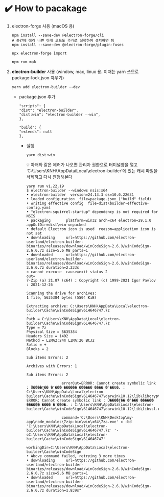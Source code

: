 ✔️ How to pacakage
===========
1. electron-forge 사용 (macOS 용)
    
    ```
    npm install --save-dev @electron-forge/cli
    # 중간에 에러 나면 아래 코드도 추가로 실행하여 설치하면 됨
    npm install --save-dev @electron-forge/plugin-fuses
        
    npx electron-forge import
        
    npm run mak
    ```
        
2. **electron-builder** 사용 (window, mac, linux 용. 이때는 yarn 쓰므로 package-lock.json 지우기)
        
   ```
   yarn add electron-builder --dev
   ```
        
   - package.json 추가
            
     ```
     "scripts": {
     "dist": "electron-builder",
     "dist:win": "electron-builder --win",
     },
            
     "build": {
     "extends": null
     },
     ```

      - 실행
            
         ```
         yarn dist:win
         ```
            

        💡 아래와 같은 에러가 나오면 관리자 권한으로 터미널창을 열고 ‘C:\Users\KNH\AppData\Local\electron-builder’에 있는 캐시 파일을 삭제하고 다시 진행해본다
            
            yarn run v1.22.19
            $ electron-builder --windows nsis:x64
            • electron-builder  version=24.13.3 os=10.0.22631
            • loaded configuration  file=package.json ("build" field)
            • writing effective config  file=dist\builder-effective-config.yaml
            • "electron-squirrel-startup" dependency is not required for NSIS
            • packaging       platform=win32 arch=x64 electron=29.1.0 appOutDir=dist\win-unpacked
            • default Electron icon is used  reason=application icon is not set
            • downloading     url=https://github.com/electron-userland/electron-builder-binaries/releases/download/winCodeSign-2.6.0/winCodeSign-2.6.0.7z size=5.6 MB parts=1
            • downloaded      url=https://github.com/electron-userland/electron-builder-binaries/releases/download/winCodeSign-2.6.0/winCodeSign-2.6.0.7z duration=2.233s
            ⨯ cannot execute  cause=exit status 2
            out=
            7-Zip (a) 21.07 (x64) : Copyright (c) 1999-2021 Igor Pavlov : 2021-12-26
            
            Scanning the drive for archives:
            1 file, 5635384 bytes (5504 KiB)
            
            Extracting archive: C:\Users\KNH\AppData\Local\electron-builder\Cache\winCodeSign\614646747.7z
            --
            Path = C:\Users\KNH\AppData\Local\electron-builder\Cache\winCodeSign\614646747.7z
            Type = 7z
            Physical Size = 5635384
            Headers Size = 1492
            Method = LZMA2:24m LZMA:20 BCJ2
            Solid = +
            Blocks = 2
            
            Sub items Errors: 2
            
            Archives with Errors: 1
            
            Sub items Errors: 2
            
                            errorOut=ERROR: Cannot create symbolic link : Ŭ���̾�Ʈ�� �ʿ��� ������ ������ ���� �ʽ��ϴ�. : C:\Users\KNH\AppData\Local\electron-builder\Cache\winCodeSign\614646747\darwin\10.12\lib\libcrypto.dylib
            ERROR: Cannot create symbolic link : Ŭ���̾�Ʈ�� �ʿ��� ������ ������ ���� �ʽ��ϴ�. : C:\Users\KNH\AppData\Local\electron-builder\Cache\winCodeSign\614646747\darwin\10.12\lib\libssl.dylib
            
                            command='C:\Users\KNH\Desktop\my-app\node_modules\7zip-bin\win\x64\7za.exe' x -bd 'C:\Users\KNH\AppData\Local\electron-builder\Cache\winCodeSign\614646747.7z' '-oC:\Users\KNH\AppData\Local\electron-builder\Cache\winCodeSign\614646747'
                            workingDir=C:\Users\KNH\AppData\Local\electron-builder\Cache\winCodeSign
            • Above command failed, retrying 3 more times
            • downloading     url=https://github.com/electron-userland/electron-builder-binaries/releases/download/winCodeSign-2.6.0/winCodeSign-2.6.0.7z size=5.6 MB parts=1
            • downloaded      url=https://github.com/electron-userland/electron-builder-binaries/releases/download/winCodeSign-2.6.0/winCodeSign-2.6.0.7z duration=1.839s"
